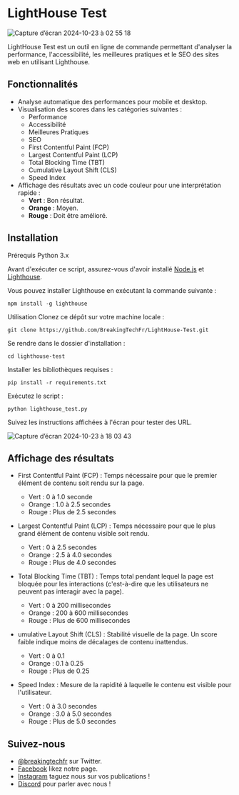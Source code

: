 # LightHouse Test

![Capture d’écran 2024-10-23 à 02 55 18](https://github.com/user-attachments/assets/c2d36f3c-986e-40a3-a5a2-892a982b74ce)

LightHouse Test est un outil en ligne de commande permettant d'analyser la performance, l'accessibilité, les meilleures pratiques et le SEO des sites web en utilisant Lighthouse.

## Fonctionnalités

- Analyse automatique des performances pour mobile et desktop.
- Visualisation des scores dans les catégories suivantes :
  - Performance
  - Accessibilité
  - Meilleures Pratiques
  - SEO
  - First Contentful Paint (FCP)
  - Largest Contentful Paint (LCP)
  - Total Blocking Time (TBT)
  - Cumulative Layout Shift (CLS)
  - Speed Index
- Affichage des résultats avec un code couleur pour une interprétation rapide :
  - **Vert** : Bon résultat.
  - **Orange** : Moyen.
  - **Rouge** : Doit être amélioré.

## Installation

Prérequis
Python 3.x

Avant d'exécuter ce script, assurez-vous d'avoir installé [Node.js](https://nodejs.org/) et [Lighthouse](https://developers.google.com/web/tools/lighthouse). 

Vous pouvez installer Lighthouse en exécutant la commande suivante :

```shell
npm install -g lighthouse
```

Utilisation
Clonez ce dépôt sur votre machine locale :
```shell
git clone https://github.com/BreakingTechFr/LightHouse-Test.git
```
Se rendre dans le dossier d'installation :
```shell
cd lighthouse-test
```
Installer les bibliothèques requises :
```shell
pip install -r requirements.txt
```
Exécutez le script :
```shell
python lighthouse_test.py
```
Suivez les instructions affichées à l'écran pour tester des URL.

![Capture d’écran 2024-10-23 à 18 03 43](https://github.com/user-attachments/assets/017dc2d5-2867-4329-9d5b-d1e869fc2f22)

## Affichage des résultats

- First Contentful Paint (FCP) : Temps nécessaire pour que le premier élément de contenu soit rendu sur la page.
  - Vert : 0 à 1.0 seconde
  - Orange : 1.0 à 2.5 secondes
  - Rouge : Plus de 2.5 secondes

- Largest Contentful Paint (LCP) : Temps nécessaire pour que le plus grand élément de contenu visible soit rendu.
  - Vert : 0 à 2.5 secondes
  - Orange : 2.5 à 4.0 secondes
  - Rouge : Plus de 4.0 secondes

- Total Blocking Time (TBT) : Temps total pendant lequel la page est bloquée pour les interactions (c'est-à-dire que les utilisateurs ne peuvent pas interagir avec la page).
  - Vert : 0 à 200 millisecondes
  - Orange : 200 à 600 millisecondes
  - Rouge : Plus de 600 millisecondes

- umulative Layout Shift (CLS) : Stabilité visuelle de la page. Un score faible indique moins de décalages de contenu inattendus.
  - Vert : 0 à 0.1
  - Orange : 0.1 à 0.25
  - Rouge : Plus de 0.25

- Speed Index : Mesure de la rapidité à laquelle le contenu est visible pour l'utilisateur.
  - Vert : 0 à 3.0 secondes
  - Orange : 3.0 à 5.0 secondes
  - Rouge : Plus de 5.0 secondes

## Suivez-nous

- [@breakingtechfr](https://twitter.com/BreakingTechFR) sur Twitter.
- [Facebook](https://www.facebook.com/BreakingTechFr/) likez notre page.
- [Instagram](https://www.instagram.com/breakingtechfr/) taguez nous sur vos publications !
- [Discord](https://discord.gg/VYNVBhk) pour parler avec nous !
